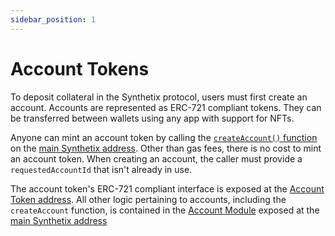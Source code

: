```yaml
---
sidebar_position: 1
---
```


# Account Tokens

To deposit collateral in the Synthetix protocol, users must first create an account. Accounts are represented as ERC-721 compliant tokens. They can be transferred between wallets using any app with support for NFTs.

Anyone can mint an account token by calling the [`createAccount()` function](/technical-reference/smart-contracts#createaccount) on the [main Synthetix address](/technical-reference/deployment-addresses). Other than gas fees, there is no cost to mint an account token. When creating an account, the caller must provide a `requestedAccountId` that isn't already in use.

The account token's ERC-721 compliant interface is exposed at the [Account Token address](/technical-reference/deployment-addresses). All other logic pertaining to accounts, including the `createAccount` function, is contained in the [Account Module](/technical-reference/smart-contracts#account-module) exposed at the [main Synthetix address](/technical-reference/deployment-addresses)
